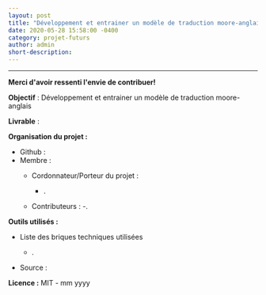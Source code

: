```yaml
---
layout: post
title: "Développement et entrainer un modèle de traduction moore-anglais"
date: 2020-05-28 15:58:00 -0400
category: projet-futurs
author: admin
short-description:
---
```


-----
**Merci d'avoir ressenti l'envie de contribuer!** 

**Objectif** : Développement et entrainer un modèle de traduction moore-anglais  

**Livrable** : 

**Organisation du projet :**

- Github : 
- Membre :
    - Cordonnateur/Porteur du projet :
    	- .
      
    - Contributeurs :
    	-.

**Outils utilisés :**

- Liste des briques techniques utilisées
    - .
    
- Source  : 

**Licence :** MIT - mm yyyy

